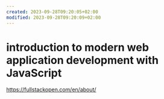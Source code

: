 ```yaml
---
created: 2023-09-28T09:20:05+02:00
modified: 2023-09-28T09:20:09+02:00
---
```


# introduction to modern web application development with JavaScript

https://fullstackopen.com/en/about/
